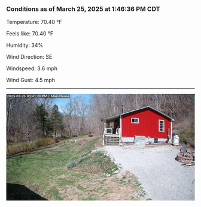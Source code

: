### Conditions as of March 25, 2025 at 1:46:36 PM CDT 

Temperature: 70.40 &deg;F

Feels like: 70.40 &deg;F

Humidity: 34%

Wind Direction: SE

Windspeed: 3.6 mph

Wind Gust: 4.5 mph

---

<img src="./images/latest.jpeg"/>

